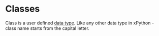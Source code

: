 # Classes

Class is a user defined [data type](DataTypes.md).
Like any other data type in xPython - class name starts from the capital letter.
